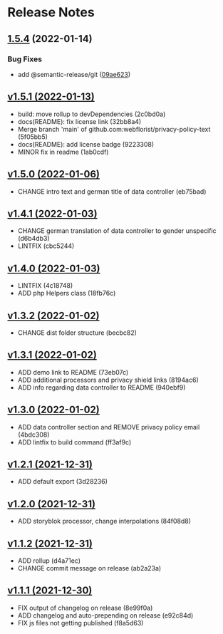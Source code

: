 # Release Notes

## [1.5.4](https://github.com/webflorist/privacy-policy-text/compare/v1.5.3...v1.5.4) (2022-01-14)


### Bug Fixes

* add @semantic-release/git ([09ae623](https://github.com/webflorist/privacy-policy-text/commit/09ae623cb4d787cd0ccf24fc692b6c6e74442624))

## [v1.5.1 (2022-01-13)](https://github.com/webflorist/privacy-policy-text/compare/v1.5.0...v1.5.1)

- build: move rollup to devDependencies (2c0bd0a)
- docs(README): fix license link (32bb8a4)
- Merge branch 'main' of github.com:webflorist/privacy-policy-text (5f05bb5)
- docs(README): add license badge (9223308)
- MINOR fix in readme (1ab0cdf)

## [v1.5.0 (2022-01-06)](https://github.com/webflorist/privacy-policy-text/compare/v1.4.1...v1.5.0)

- CHANGE intro text and german title of data controller (eb75bad)

## [v1.4.1 (2022-01-03)](https://github.com/webflorist/privacy-policy-text/compare/v1.4.0...v1.4.1)

- CHANGE german translation of data controller to gender unspecific (d6b4db3)
- LINTFIX (cbc5244)

## [v1.4.0 (2022-01-03)](https://github.com/webflorist/privacy-policy-text/compare/v1.3.2...v1.4.0)

- LINTFIX (4c18748)
- ADD php Helpers class (18fb76c)

## [v1.3.2 (2022-01-02)](https://github.com/webflorist/privacy-policy-text/compare/v1.3.1...v1.3.2)

- CHANGE dist folder structure (becbc82)

## [v1.3.1 (2022-01-02)](https://github.com/webflorist/privacy-policy-text/compare/v1.3.0...v1.3.1)

- ADD demo link to README (73eb07c)
- ADD additional processors and privacy shield links (8194ac6)
- ADD info regarding data controller to README (940ebf9)

## [v1.3.0 (2022-01-02)](https://github.com/webflorist/privacy-policy-text/compare/v1.2.1...v1.3.0)

- ADD data controller section and REMOVE privacy policy email (4bdc308)
- ADD lintfix to build command (ff3af9c)

## [v1.2.1 (2021-12-31)](https://github.com/webflorist/privacy-policy-text/compare/v1.2.0...v1.2.1)

- ADD default export (3d28236)

## [v1.2.0 (2021-12-31)](https://github.com/webflorist/privacy-policy-text/compare/v1.1.2...v1.2.0)

- ADD storyblok processor, change interpolations (84f08d8)

## [v1.1.2 (2021-12-31)](https://github.com/webflorist/privacy-policy-text/compare/v1.1.1...v1.1.2)

- ADD rollup (d4a71ec)
- CHANGE commit message on release (ab2a23a)

## [v1.1.1 (2021-12-30)](https://github.com/webflorist/privacy-policy-text/compare/v1.1.0...v1.1.1)

- FIX output of changelog on release (8e99f0a)
- ADD changelog and auto-prepending on release (e92c84d)
- FIX js files not getting published (f8a5d63)
